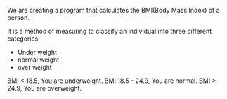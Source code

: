 We are creating a program that calculates the BMI(Body Mass Index) of a person.

It is a method of measuring to classify an individual into three different categories: 
- Under weight
- normal weight
- over weight

BMI < 18.5, You are underweight.
BMI 18.5 - 24.9, You are normal.
BMI > 24.9, You are overweight.